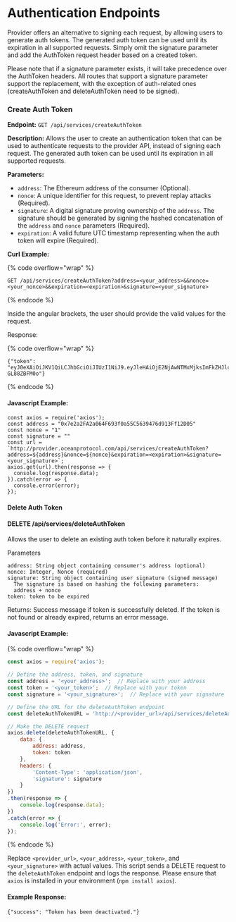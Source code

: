 # Authentication Endpoints

Provider offers an alternative to signing each request, by allowing users to generate auth tokens. The generated auth token can be used until its expiration in all supported requests. Simply omit the signature parameter and add the AuthToken request header based on a created token.

Please note that if a signature parameter exists, it will take precedence over the AuthToken headers. All routes that support a signature parameter support the replacement, with the exception of auth-related ones (createAuthToken and deleteAuthToken need to be signed).

### Create Auth Token

**Endpoint:** `GET /api/services/createAuthToken`

**Description:** Allows the user to create an authentication token that can be used to authenticate requests to the provider API, instead of signing each request. The generated auth token can be used until its expiration in all supported requests.

**Parameters:**

* `address`: The Ethereum address of the consumer (Optional).
* `nonce`: A unique identifier for this request, to prevent replay attacks (Required).
* `signature`: A digital signature proving ownership of the `address`. The signature should be generated by signing the hashed concatenation of the `address` and `nonce` parameters (Required).
* `expiration`: A valid future UTC timestamp representing when the auth token will expire (Required).

**Curl Example:**

{% code overflow="wrap" %}
```
GET /api/services/createAuthToken?address=<your_address>&&nonce=<your_nonce>&&expiration=<expiration>&signature=<your_signature>
```
{% endcode %}

Inside the angular brackets, the user should provide the valid values for the request.

Response:

{% code overflow="wrap" %}
```
{"token": "eyJ0eXAiOiJKV1QiLCJhbGciOiJIUzI1NiJ9.eyJleHAiOjE2NjAwNTMxMjksImFkZHJlc3MiOiIweEE3OGRlYjJGYTc5NDYzOTQ1QzI0Nzk5MTA3NUUyYTBlOThCYTdBMDkifQ.QaRqYeSYxZpnFayzPmUkj8TORHHJ_vRY-GL88ZBFM0o"}
```
{% endcode %}

#### Javascript Example:

```runkit  nodeVersion="18.x.x"
const axios = require('axios');
const address = "0x7e2a2FA2a064F693f0a55C5639476d913Ff12D05"
const nonce = "1"
const signature = ""
const url = `http://provider.oceanprotocol.com/api/services/createAuthToken?address=${address}&nonce=${nonce}&expiration=<expiration>&signature=<your_signature>`;
axios.get(url).then(response => {
  console.log(response.data);
}).catch(error => {
  console.error(error);
});

```

#### Delete Auth Token

#### DELETE /api/services/deleteAuthToken

Allows the user to delete an existing auth token before it naturally expires.

Parameters

```
address: String object containing consumer's address (optional)
nonce: Integer, Nonce (required)
signature: String object containing user signature (signed message)
  The signature is based on hashing the following parameters:
  address + nonce
token: token to be expired
```

Returns: Success message if token is successfully deleted. If the token is not found or already expired, returns an error message.

#### Javascript Example:

{% code overflow="wrap" %}
```javascript
const axios = require('axios');

// Define the address, token, and signature
const address = '<your_address>';  // Replace with your address
const token = '<your_token>';  // Replace with your token
const signature = '<your_signature>';  // Replace with your signature

// Define the URL for the deleteAuthToken endpoint
const deleteAuthTokenURL = 'http://<provider_url>/api/services/deleteAuthToken';  // Replace with your provider's URL

// Make the DELETE request
axios.delete(deleteAuthTokenURL, {
    data: {
        address: address,
        token: token
    },
    headers: {
        'Content-Type': 'application/json',
        'signature': signature
    }
})
.then(response => {
    console.log(response.data);
})
.catch(error => {
    console.log('Error:', error);
});

```
{% endcode %}

Replace `<provider_url>`, `<your_address>`, `<your_token>`, and `<your_signature>` with actual values. This script sends a DELETE request to the `deleteAuthToken` endpoint and logs the response. Please ensure that `axios` is installed in your environment (`npm install axios`).

#### Example Response:

```
{"success": "Token has been deactivated."}
```
